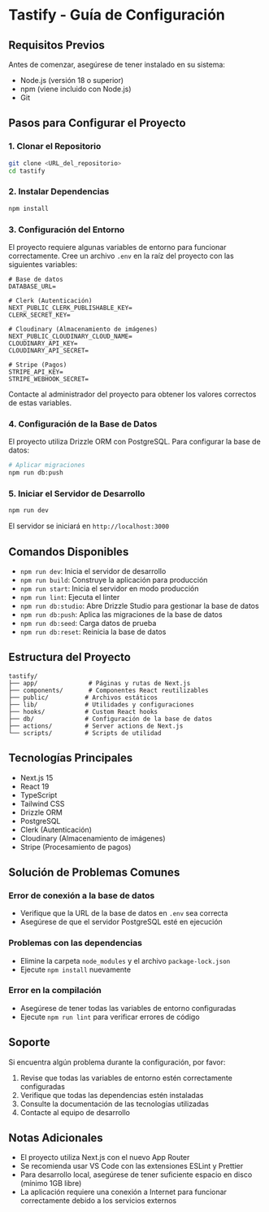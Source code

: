 # Tastify - Guía de Configuración

## Requisitos Previos

Antes de comenzar, asegúrese de tener instalado en su sistema:

- Node.js (versión 18 o superior)
- npm (viene incluido con Node.js)
- Git

## Pasos para Configurar el Proyecto

### 1. Clonar el Repositorio

```bash
git clone <URL_del_repositorio>
cd tastify
```

### 2. Instalar Dependencias

```bash
npm install
```

### 3. Configuración del Entorno

El proyecto requiere algunas variables de entorno para funcionar correctamente. Cree un archivo `.env` en la raíz del proyecto con las siguientes variables:

```env
# Base de datos
DATABASE_URL=

# Clerk (Autenticación)
NEXT_PUBLIC_CLERK_PUBLISHABLE_KEY=
CLERK_SECRET_KEY=

# Cloudinary (Almacenamiento de imágenes)
NEXT_PUBLIC_CLOUDINARY_CLOUD_NAME=
CLOUDINARY_API_KEY=
CLOUDINARY_API_SECRET=

# Stripe (Pagos)
STRIPE_API_KEY=
STRIPE_WEBHOOK_SECRET=
```

Contacte al administrador del proyecto para obtener los valores correctos de estas variables.

### 4. Configuración de la Base de Datos

El proyecto utiliza Drizzle ORM con PostgreSQL. Para configurar la base de datos:

```bash
# Aplicar migraciones
npm run db:push
```

### 5. Iniciar el Servidor de Desarrollo

```bash
npm run dev
```

El servidor se iniciará en `http://localhost:3000`

## Comandos Disponibles

- `npm run dev`: Inicia el servidor de desarrollo
- `npm run build`: Construye la aplicación para producción
- `npm run start`: Inicia el servidor en modo producción
- `npm run lint`: Ejecuta el linter
- `npm run db:studio`: Abre Drizzle Studio para gestionar la base de datos
- `npm run db:push`: Aplica las migraciones de la base de datos
- `npm run db:seed`: Carga datos de prueba
- `npm run db:reset`: Reinicia la base de datos

## Estructura del Proyecto

```
tastify/
├── app/              # Páginas y rutas de Next.js
├── components/       # Componentes React reutilizables
├── public/          # Archivos estáticos
├── lib/             # Utilidades y configuraciones
├── hooks/           # Custom React hooks
├── db/              # Configuración de la base de datos
├── actions/         # Server actions de Next.js
└── scripts/         # Scripts de utilidad
```

## Tecnologías Principales

- Next.js 15
- React 19
- TypeScript
- Tailwind CSS
- Drizzle ORM
- PostgreSQL
- Clerk (Autenticación)
- Cloudinary (Almacenamiento de imágenes)
- Stripe (Procesamiento de pagos)

## Solución de Problemas Comunes

### Error de conexión a la base de datos

- Verifique que la URL de la base de datos en `.env` sea correcta
- Asegúrese de que el servidor PostgreSQL esté en ejecución

### Problemas con las dependencias

- Elimine la carpeta `node_modules` y el archivo `package-lock.json`
- Ejecute `npm install` nuevamente

### Error en la compilación

- Asegúrese de tener todas las variables de entorno configuradas
- Ejecute `npm run lint` para verificar errores de código

## Soporte

Si encuentra algún problema durante la configuración, por favor:

1. Revise que todas las variables de entorno estén correctamente configuradas
2. Verifique que todas las dependencias estén instaladas
3. Consulte la documentación de las tecnologías utilizadas
4. Contacte al equipo de desarrollo

## Notas Adicionales

- El proyecto utiliza Next.js con el nuevo App Router
- Se recomienda usar VS Code con las extensiones ESLint y Prettier
- Para desarrollo local, asegúrese de tener suficiente espacio en disco (mínimo 1GB libre)
- La aplicación requiere una conexión a Internet para funcionar correctamente debido a los servicios externos
